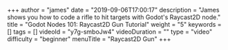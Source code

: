 +++
author = "james"
date = "2019-09-06T17:00:17"
description = "James shows you how to code a rifle to hit targets with Godot's Raycast2D node."
title = "Godot Nodes 101: Raycast2D Gun Tutorial"
weight = "5"
keywords = []
tags = []
videoId = "y7g-smboJw4"
videoDuration = ""
type = "video"
difficulty = "beginner"
menuTitle = "Raycast2D Gun"
+++
